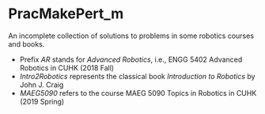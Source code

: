 # PracMakePert_m
An incomplete collection of solutions to problems in some robotics courses and books.
* Prefix *AR* stands for *Advanced Robotics*, i.e., ENGG 5402 Advanced Robotics in CUHK (2018 Fall)
* *Intro2Robotics* represents the classical book *Introduction to Robotics* by John J. Craig
* *MAEG5090* refers to the course MAEG 5090 Topics in Robotics in CUHK (2019 Spring)
